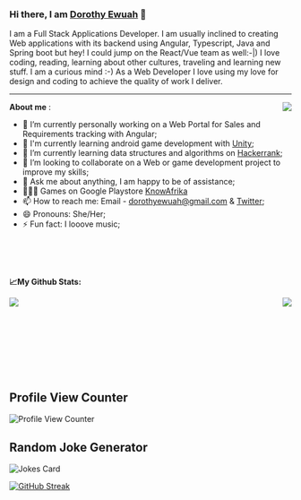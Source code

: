### Hi there, I am [Dorothy Ewuah](https://www.linkedin.com/in/dorothy-ewuah-b3b2b6126/) 👋

I am a Full Stack Applications Developer. I am usually inclined to creating Web applications with its backend using Angular, Typescript, Java and Spring boot but hey! I could jump on the React/Vue team as well:-|)
I love coding, reading, learning about other cultures, traveling and learning new stuff. I am a curious mind :-)
As a Web Developer I love using my love for design and coding to achieve the quality of work I deliver. 
<br>
<hr>

**About me** :
<a href="https://github.com/DorothyEwuah/github-readme-stats">
  <img align="right" src="https://user-images.githubusercontent.com/36108891/148312426-9850294e-aed0-473f-ab98-f1dc807776d3.jpg" />
  </a>
  
- 🔭 I’m currently personally working on a Web Portal for Sales and Requirements tracking with Angular;
- 🌱 I'm currently learning android game development with [Unity](https://learn.unity.com/);
- 🚀 I’m currently learning data structures and algorithms on [Hackerrank](https://www.hackerrank.com/dorothyewuah1?hr_r=1);
- 👯 I’m looking to collaborate on a Web or game development project to improve my skills; 
- 💬 Ask me about anything, I am happy to be of assistance;
- 👨🏻‍💻 Games on Google Playstore [KnowAfrika](https://play.google.com/store/apps/details?id=com.gameup.KnowAfrika)
- 📫 How to reach me: Email - dorothyewuah@gmail.com & [Twitter](https://twitter.com/MaameEphuah1);
- 😄 Pronouns: She/Her;
- ⚡ Fun fact: I looove music;

<br>
<br>
<br>


**📈My Github Stats:**

<a href="https://github.com/DorothyEwuah/github-readme-stats">
  <img align="left" src="https://github-readme-stats.vercel.app/api?username=DorothyEwuah&hide=stars,contribs&count_private=true&show_icons=true&theme=dracula" />
</a>

<a href="https://github.com/DorothyEwuah/convoychat">
  <img align="right" src="https://github-readme-stats.vercel.app/api/top-langs/?username=DorothyEwuah&langs_count=10&hide=HLSL,Mathematica,Shaderlab&layout=compact&theme=dracula" />
</a>

<br>
<br>
<br>
<br>
<br>
<br>
<br>
<br>

## Profile View Counter
![Profile View Counter](https://komarev.com/ghpvc/?username=Tanu-N-Prabhu&color=ff69b4&style=for-the-badge)

## Random Joke Generator
![Jokes Card](https://readme-jokes.vercel.app/api)

[![GitHub Streak](https://github-readme-streak-stats.herokuapp.com/?user=DorothyEwuah&theme=dark)](https://git.io/streak-stats)
